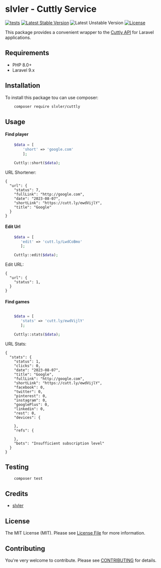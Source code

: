 # slvler - Cuttly Service

[![tests](https://github.com/slvler/laravel-url-shortener/actions/workflows/tests.yml/badge.svg)](https://github.com/slvler/laravel-url-shortener)
[![Latest Stable Version](http://poser.pugx.org/slvler/cuttly/v)](https://packagist.org/packages/slvler/cuttly) 
![Latest Unstable Version](http://poser.pugx.org/slvler/cuttly/v/unstable)
[![License](http://poser.pugx.org/slvler/balldontlie-laravel/license)](https://packagist.org/packages/slvler/balldontlie-laravel)

This package provides a convenient wrapper to the [Cuttly API](https://cutt.ly/api-documentation/regular-api)  for Laravel applications.

## Requirements

- PHP 8.0+
- Laravel 9.x

## Installation

To install this package tou can use composer:

```bash
    composer require slvler/cuttly
```


## Usage

#### Find player
``` php
    $data = [
        'short' => 'google.com'
        ];

    Cuttly::short($data);
```
URL Shortener:
```
{
  "url": {
    "status": 7,
    "fullLink": "http://google.com",
    "date": "2023-08-07",
    "shortLink": "https://cutt.ly/ewdVijlY",
    "title": "Google"
  }
}
```



#### Edit Url
``` php
    $data = [
       'edit' => 'cutt.ly/LwdCoBmo'
       ];

    Cuttly::edit($data);
```
Edit URL:
```
{
  "url": {
    "status": 1,
  }
}
```

#### Find games
``` php

    $data = [
       'stats' => 'cutt.ly/ewdVijlY'
       ];

    Cuttly::stats($data);
```
URL Stats:
```
{
  "stats": {
    "status": 1,
    "clicks": 0,
    "date": "2023-08-07",
    "title": "Google",
    "fullLink": "http://google.com",
    "shortLink": "https://cutt.ly/ewdVijlY",
    "facebook": 0,
    "twitter": 0,
    "pinterest": 0,
    "instagram": 0,
    "googlePlus": 0,
    "linkedin": 0,
    "rest": 0,
    "devices": {
      
    },
    "refs": {
      
    },
    "bots": "Insufficient subscription level"
  }
}
```





## Testing

```bash
    composer test
```

## Credits

-   [slvler](https://github.com/slvler)

## License

The MIT License (MIT). Please see [License File](https://github.com/slvler/balldontlie-service/blob/main/LICENSE.md) for more information.

## Contributing
You're very welcome to contribute.
Please see [CONTRIBUTING](https://github.com/slvler/balldontlie-service/blob/main/CONTRIBUTING.md) for details.
